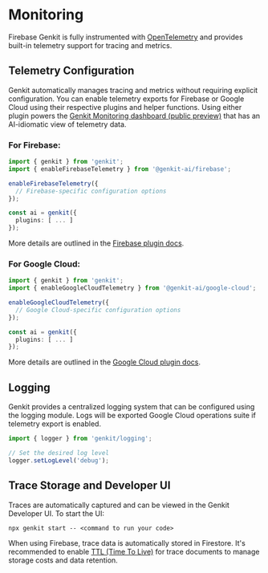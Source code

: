 # Monitoring

Firebase Genkit is fully instrumented with
[OpenTelemetry](https://opentelemetry.io/) and provides built-in telemetry support for tracing and metrics.

## Telemetry Configuration

Genkit automatically manages tracing and metrics without requiring explicit configuration. You can enable telemetry exports for Firebase or Google Cloud using their respective plugins and helper functions. Using either plugin powers the [Genkit Monitoring dashboard (public preview)](https://console.firebase.google.com/project/_/genai_monitoring) that has an AI-idiomatic view of telemetry data.

### For Firebase:

```ts
import { genkit } from 'genkit';
import { enableFirebaseTelemetry } from '@genkit-ai/firebase';

enableFirebaseTelemetry({
  // Firebase-specific configuration options
});

const ai = genkit({
  plugins: [ ... ]
});
```
More details are outlined in the [Firebase plugin docs](./plugins/firebase.md).

### For Google Cloud:

```ts
import { genkit } from 'genkit';
import { enableGoogleCloudTelemetry } from '@genkit-ai/google-cloud';

enableGoogleCloudTelemetry({
  // Google Cloud-specific configuration options
});

const ai = genkit({
  plugins: [ ... ]
});
```
More details are outlined in the [Google Cloud plugin docs](./plugins/google-cloud.md).

## Logging
Genkit provides a centralized logging system that can be configured using the logging module. Logs will be exported Google Cloud operations suite if telemetry export is enabled.

```ts
import { logger } from 'genkit/logging';

// Set the desired log level
logger.setLogLevel('debug');
```

## Trace Storage and Developer UI
Traces are automatically captured and can be viewed in the Genkit Developer UI. To start the UI:

```posix-terminal
npx genkit start -- <command to run your code>
```

When using Firebase, trace data is automatically stored in Firestore. It's recommended to enable [TTL (Time To Live)](https://firebase.google.com/docs/firestore/ttl) for trace documents to manage storage costs and data retention.
